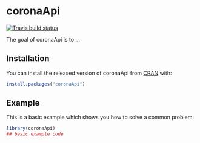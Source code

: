 
# coronaApi

<!-- badges: start -->
[![Travis build status](https://travis-ci.com/uzairjan/lab05_1.svg?branch=main)](https://travis-ci.com/uzairjan/lab05_1)
<!-- badges: end -->

The goal of coronaApi is to ...

## Installation

You can install the released version of coronaApi from [CRAN](https://CRAN.R-project.org) with:

``` r
install.packages("coronaApi")
```

## Example

This is a basic example which shows you how to solve a common problem:

``` r
library(coronaApi)
## basic example code
```

